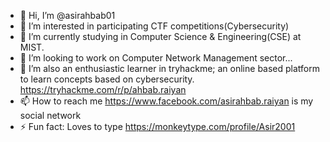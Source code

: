 - 👋 Hi, I’m @asirahbab01
- 👀 I’m interested in participating CTF competitions(Cybersecurity)
- 🌱 I’m currently studying in Computer Science & Engineering(CSE) at MIST.
- 💞️ I’m looking to work on Computer Network Management sector...
- 💞️ I’m also an enthusiastic learner in tryhackme; an online based platform to learn concepts based on cybersecurity. https://tryhackme.com/r/p/ahbab.raiyan 
- 📫 How to reach me https://www.facebook.com/asirahbab.raiyan is my social network
- ⚡ Fun fact: Loves to type https://monkeytype.com/profile/Asir2001

<!---
asirahbab01/asirahbab01 is a ✨ special ✨ repository because its `README.md` (this file) appears on your GitHub profile.
You can click the Preview link to take a look at your changes.
--->
